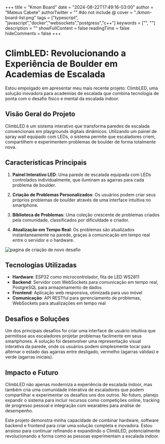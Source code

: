 +++
title = "Kmon Board"
date = "2024-08-22T17:49:16-03:00"
author = "Mateus Cabete"
authorTwitter = "" #do not include @
cover = "./kmon-board-list.png"
tags = ["typescript", "javascript","docker","websockets","postgress","c++"]
keywords = ["", ""]
description = ""
showFullContent = false
readingTime = false
hideComments = false
+++
# ClimbLED: Revolucionando a Experiência de Boulder em Academias de Escalada

Estou empolgado em apresentar meu mais recente projeto: ClimbLED, uma solução inovadora para academias de escalada que combina tecnologia de ponta com o desafio físico e mental da escalada indoor.

## Visão Geral do Projeto

ClimbLED é um sistema interativo que transforma paredes de escalada convencionais em playgrounds digitais dinâmicos. Utilizando um painel de spray wall equipado com LEDs, o sistema permite que escaladores criem, compartilhem e experimentem problemas de boulder de forma totalmente nova.

## Características Principais

1. **Painel Interativo LED**: Uma parede de escalada equipada com LEDs controlados individualmente, que iluminam as agarras para cada problema de boulder.

2. **Criação de Problemas Personalizados**: Os usuários podem criar seus próprios problemas de boulder através de uma interface intuitiva no smartphone.

3. **Biblioteca de Problemas**: Uma coleção crescente de problemas criados pela comunidade, classificados por dificuldade e criador.

4. **Atualização em Tempo Real**: Os problemas são atualizados instantaneamente na parede, graças à comunicação em tempo real entre o servidor e o hardware.

![pagina de criação de novo desafio](./kmon-board-criar.png)

## Tecnologias Utilizadas

- **Hardware**: ESP32 como microcontrolador, fita de LED WS2811
- **Backend**: Servidor com WebSockets para comunicação em tempo real, PostgreSQL para armazenamento de dados
- **Frontend**: Aplicação web responsiva, otimizada para uso móvel
- **Comunicação**: API RESTful para gerenciamento de problemas, WebSockets para atualizações em tempo real

## Desafios e Soluções

Um dos principais desafios foi criar uma interface de usuário intuitiva que permitisse aos escaladores projetar problemas facilmente em seus smartphones. A solução foi desenvolver uma representação visual interativa da parede, onde os usuários podem simplesmente tocar para alternar o estado das agarras entre desligado, vermelho (agarras válidas) e verde (agarras iniciais).

## Impacto e Futuro

ClimbLED não apenas moderniza a experiência de escalada indoor, mas também cria uma comunidade interativa de escaladores que podem compartilhar e experimentar os desafios uns dos outros. No futuro, planejo expandir o sistema para incluir recursos como competições online, tracking de progresso pessoal e integração com wearables para análise de desempenho.

Este projeto demonstra minha capacidade de combinar hardware, software backend e frontend para criar uma solução completa e inovadora. Estou ansioso para continuar refinando e expandindo o ClimbLED, potencialmente revolucionando a forma como as pessoas experimentam a escalada indoor.
